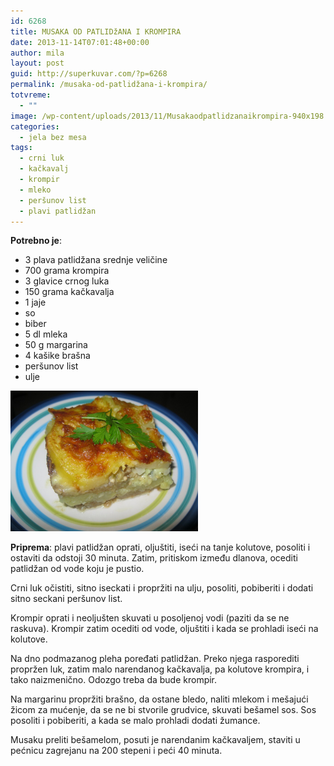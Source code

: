 ```yaml
---
id: 6268
title: MUSAKA OD PATLIDžANA I KROMPIRA
date: 2013-11-14T07:01:48+00:00
author: mila
layout: post
guid: http://superkuvar.com/?p=6268
permalink: /musaka-od-patlidžana-i-krompira/
totvreme:
  - ""
image: /wp-content/uploads/2013/11/Musakaodpatlidzanaikrompira-940x198.jpg
categories:
  - jela bez mesa
tags:
  - crni luk
  - kačkavalj
  - krompir
  - mleko
  - peršunov list
  - plavi patlidžan
---
```

**Potrebno je**:

  * 3 plava patlidžana srednje veličine
  * 700 grama krompira
  * 3 glavice crnog luka
  * 150 grama kačkavalja
  * 1 jaje
  * so
  * biber
  * 5 dl mleka
  * 50 g margarina
  * 4 kašike brašna
  * peršunov list
  * ulje

[<img class="alignnone size-medium wp-image-6269" src="/wp-content/uploads/2013/11/Musakaodpatlidzanaikrompira-1024x768.jpg" alt="Musakaodpatlidzanaikrompira" width="300" height="225" />](/wp-content/uploads/2013/11/Musakaodpatlidzanaikrompira.jpg)

**Priprema**: plavi patlidžan oprati, oljuštiti, iseći na tanje kolutove, posoliti i ostaviti da odstoji 30 minuta. Zatim, pritiskom između dlanova, ocediti patlidžan od vode koju je pustio.

Crni luk očistiti, sitno iseckati i propržiti na ulju, posoliti, pobiberiti i dodati sitno seckani peršunov list.

Krompir oprati i neoljušten skuvati u posoljenoj vodi (paziti da se ne raskuva). Krompir zatim ocediti od vode, oljuštiti i kada se prohladi iseći na kolutove.

Na dno podmazanog pleha poređati patlidžan. Preko njega rasporediti propržen luk, zatim malo narendanog kačkavalja, pa kolutove krompira, i tako naizmenično. Odozgo treba da bude krompir.

Na margarinu propržiti brašno, da ostane bledo, naliti mlekom i mešajući žicom za mućenje, da se ne bi stvorile grudvice, skuvati bešamel sos. Sos posoliti i pobiberiti, a kada se malo prohladi dodati žumance.

Musaku preliti bešamelom, posuti je narendanim kačkavaljem, staviti u pećnicu zagrejanu na 200 stepeni i peći 40 minuta.